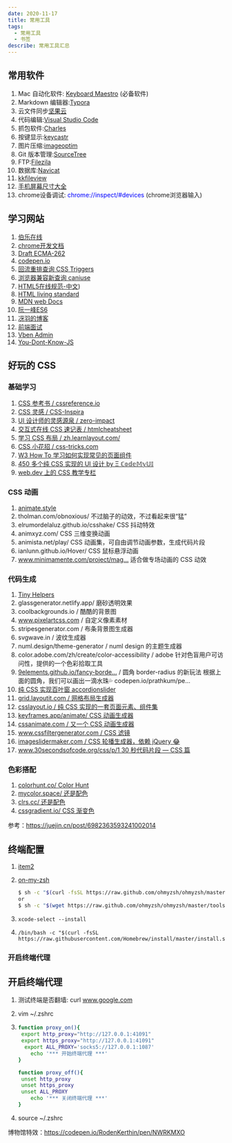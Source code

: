 ```yaml
---
date: 2020-11-17
title: 常用工具
tags:
  - 常用工具
  - 书签
describe: 常用工具汇总
---
```


## 常用软件

1. Mac 自动化软件: [Keyboard Maestro](https://wild-flame.github.io/guides/docs/mac-os-x-setup-guide/Others) (必备软件)
2. Markdown 编辑器:[Typora](https://typora.io/)
3. 云文件同步[坚果云](https://www.jianguoyun.com/)
4. 代码编辑:[Visual Studio Code](https://go.microsoft.com/fwlink/?LinkID=534106)
5. 抓包软件:[Charles](https://www.charlesproxy.com/)
6. 按键显示:[keycastr](https://github.com/keycastr/keycastr/releases)
7. 图片压缩:[imageoptim](https://imageoptim.com/howto.html)
8. Git 版本管理:[SourceTree](http://www.sourcetreeapp.com/)
9. FTP:[Filezila](https://filezilla-project.org/)
10. 数据库:[Navicat](http://www.navicat.com.cn/)
11. [kkfileview](https://kkfileview.keking.cn/zh-cn/index.html)
12. [手机屏幕尺寸大全](https://www.strerr.com/screen.html)
13. chrome设备调试: <span style="color: blue">chrome://inspect/#devices</span> (chrome浏览器输入)

## 学习网站
1. [伯乐在线](https://github.com/jobbole)
2. [chrome开发文档](https://developer.chrome.com/)
3. [Draft ECMA-262](https://tc39.es/ecma262/#sec-jobs-and-job-queues)
4. [codepen.io](https://codepen.io/)
5. [回流重排查询 CSS Triggers](https://csstriggers.com/)
6. [浏览器兼容新查询 caniuse](http://caniuse.com)
7. [HTML5在线规范-中文](https://whatwg-cn.github.io/html/))
8. [HTML living standard](https://html.spec.whatwg.org/multipage/webappapis.html#event-loop-processing-model)
9. [MDN web Docs](https://developer.mozilla.org/en-US/)
10. [阮一峰ES6](https://es6.ruanyifeng.com/)
11. [冴羽的博客](https://github.com/mqyqingfeng/Blog)
12. [前端面试](https://github.com/poetries/FE-Interview-Questions)
13. [Vben Admin](https://vvbin.cn/doc-next/)
14. [You-Dont-Know-JS](https://github.com/getify/You-Dont-Know-JS)
    
## 好玩的 CSS 
### 基础学习
1. [CSS 参考书 / cssreference.io](https://cssreference.io/) 
2. [CSS 灵感 / CSS-Inspira](https://chokcoco.github.io)
3. [UI 设计师的灵感源泉 / zero-impact](https://www.awwwards.com/sites/zero-impact)
4. [交互式在线 CSS 速记表 / htmlcheatsheet](https://htmlcheatsheet.com/css/)
5. [学习 CSS 布局 / zh.learnlayout.com/](https://zh.learnlayout.com/)
6. [CSS 小花招 / css-tricks.com](https://css-tricks.com)
7. [W3 How To 学习如何实现常见的页面组件](https://www.w3schools.com/howto/)
8. [450 多个纯 CSS 实现的 UI 设计 by Ξ ℂ𝕠𝕕𝕖𝕄𝕪𝕌𝕀](https://codemyui.com/tag/pure-css/)
9. [web.dev 上的 CSS 教学专栏](https://web.dev/learn/css/)

### CSS 动画
1. [animate.style](https://animate.style/)
2. tholman.com/obnoxious/ 不过脑子的动效，不过看起来很“猛”
3. elrumordelaluz.github.io/csshake/ CSS 抖动特效
4. animxyz.com/ CSS 三维变换动画
5. animista.net/play/ CSS 动画集，可自由调节动画参数，生成代码片段
6. ianlunn.github.io/Hover/ CSS 鼠标悬浮动画
7. www.minimamente.com/project/mag… 适合做专场动画的 CSS 动效

### 代码生成
1. [Tiny Helpers](https://tiny-helpers.dev/)
2. glassgenerator.netlify.app/ 磨砂透明效果
3. coolbackgrounds.io / 酷酷的背景图
4. www.pixelartcss.com / 自定义像素素材
5. stripesgenerator.com / 布条背景图生成器
6. svgwave.in / 波纹生成器
7. numl.design/theme-generator / numl design 的主题生成器
8. color.adobe.com/zh/create/color-accessibility / adobe 针对色盲用户可访问性，提供的一个色彩拾取工具
9. [9elements.github.io/fancy-borde…](https://9elements.github.io/fancy-border-radius/) / 圆角 border-radius 的新玩法
    根据上面的圆角，我们可以画出一滴水珠💦 codepen.io/prathkum/pe…
10. [纯 CSS 实现百叶窗 accordionslider](https://accordionslider.com/)
11. [grid.layoutit.com / 网格布局生成器](https://grid.layoutit.com/)
12. [csslayout.io / 纯 CSS 实现的一套页面元素、组件集](https://csslayout.io/) 
13. [keyframes.app/animate/ CSS 动画生成器](https://keyframes.app/animate/)
14. [cssanimate.com / 又一个 CSS 动画生成器](https://cssanimate.com/)
15. [www.cssfiltergenerator.com / CSS 滤镜](https://www.cssfiltergenerator.com/)
16. [imageslidermaker.com / CSS 轮播生成器，依赖 jQuery 😂](https://imageslidermaker.com/)
17. [www.30secondsofcode.org/css/p/1 30 秒代码片段 — CSS 篇](https://www.30secondsofcode.org/css/p/1)

### 色彩搭配
1. [colorhunt.co/ Color Hunt](https://colorhunt.co/)
2. [mycolor.space/ 还是配色](https://mycolor.space/)
3. [clrs.cc/ 还是配色](https://clrs.cc/)
4. [cssgradient.io/ CSS 渐变色](https://cssgradient.io/)

参考：https://juejin.cn/post/6982363593241002014
## 终端配置

1.  [item2](https://iterm2.com/)

2.  [on-my-zsh](https://ohmyz.sh/)

    ```bash
    $ sh -c "$(curl -fsSL https://raw.github.com/ohmyzsh/ohmyzsh/master/tools/install.sh)"
    or
    $ sh -c "$(wget https://raw.github.com/ohmyzsh/ohmyzsh/master/tools/install.sh -O -)"
    ```

3.  ```
    xcode-select --install
    ```

4.  ```
    /bin/bash -c "$(curl -fsSL https://raw.githubusercontent.com/Homebrew/install/master/install.sh)"
    ```

### 开启终端代理

## 开启终端代理

1. 测试终端是否翻墙: curl www.google.com

2. vim ~/.zshrc

3. ```bash
   function proxy_on(){
   	export http_proxy="http://127.0.0.1:41091"
   	export https_proxy="http://127.0.0.1:41091"
     export ALL_PROXY='socks5://127.0.0.1:1087'
       echo '*** 开始终端代理 ***'
   }

   function proxy_off(){
   	unset http_proxy
   	unset https_proxy
   	unset ALL_PROXY
       echo '*** 关闭终端代理 ***'
   }
   ```

4. source ~/.zshrc




博物馆特效：https://codepen.io/RodenKerthin/pen/NWRKMXO





